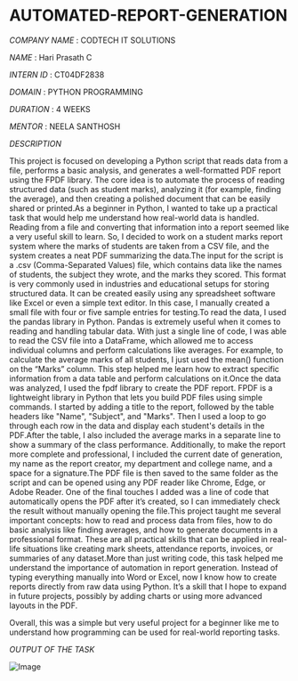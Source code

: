 # AUTOMATED-REPORT-GENERATION

*COMPANY NAME* : CODTECH IT SOLUTIONS

*NAME*         : Hari Prasath C

*INTERN ID*    : CT04DF2838

*DOMAIN*       : PYTHON PROGRAMMING

*DURATION*     : 4 WEEKS

*MENTOR*       : NEELA SANTHOSH

*DESCRIPTION*

This project is focused on developing a Python script that reads data from a file, performs a basic analysis, and generates a well-formatted PDF report using the FPDF library. The core idea is to automate the process of reading structured data (such as student marks), analyzing it (for example, finding the average), and then creating a polished document that can be easily shared or printed.As a beginner in Python, I wanted to take up a practical task that would help me understand how real-world data is handled. Reading from a file and converting that information into a report seemed like a very useful skill to learn. So, I decided to work on a student marks report system where the marks of students are taken from a CSV file, and the system creates a neat PDF summarizing the data.The input for the script is a .csv (Comma-Separated Values) file, which contains data like the names of students, the subject they wrote, and the marks they scored. This format is very commonly used in industries and educational setups for storing structured data. It can be created easily using any spreadsheet software like Excel or even a simple text editor. In this case, I manually created a small file with four or five sample entries for testing.To read the data, I used the pandas library in Python. Pandas is extremely useful when it comes to reading and handling tabular data. With just a single line of code, I was able to read the CSV file into a DataFrame, which allowed me to access individual columns and perform calculations like averages. For example, to calculate the average marks of all students, I just used the mean() function on the “Marks” column. This step helped me learn how to extract specific information from a data table and perform calculations on it.Once the data was analyzed, I used the fpdf library to create the PDF report. FPDF is a lightweight library in Python that lets you build PDF files using simple commands. I started by adding a title to the report, followed by the table headers like "Name", "Subject", and "Marks". Then I used a loop to go through each row in the data and display each student's details in the PDF.After the table, I also included the average marks in a separate line to show a summary of the class performance. Additionally, to make the report more complete and professional, I included the current date of generation, my name as the report creator, my department and college name, and a space for a signature.The PDF file is then saved to the same folder as the script and can be opened using any PDF reader like Chrome, Edge, or Adobe Reader. One of the final touches I added was a line of code that automatically opens the PDF after it’s created, so I can immediately check the result without manually opening the file.This project taught me several important concepts: how to read and process data from files, how to do basic analysis like finding averages, and how to generate documents in a professional format. These are all practical skills that can be applied in real-life situations like creating mark sheets, attendance reports, invoices, or summaries of any dataset.More than just writing code, this task helped me understand the importance of automation in report generation. Instead of typing everything manually into Word or Excel, now I know how to create reports directly from raw data using Python. It’s a skill that I hope to expand in future projects, possibly by adding charts or using more advanced layouts in the PDF.

Overall, this was a simple but very useful project for a beginner like me to understand how programming can be used for real-world reporting tasks.

*OUTPUT OF THE TASK*

![Image](https://github.com/user-attachments/assets/0fa48789-2a06-4881-a765-24bc7fb8c132)
